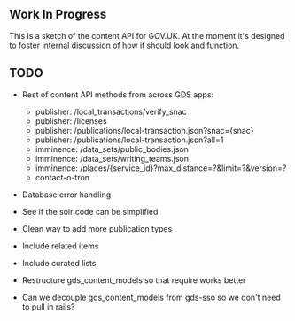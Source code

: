 ## Work In Progress

This is a sketch of the content API for GOV.UK. At the moment it's designed to foster
internal discussion of how it should look and function.

## TODO

* Rest of content API methods from across GDS apps:
  * publisher: /local_transactions/verify_snac
  * publisher: /licenses
  * publisher: /publications/local-transaction.json?snac={snac}
  * publisher: /publications/local-transaction.json?all=1
  * imminence: /data_sets/public_bodies.json
  * imminence: /data_sets/writing_teams.json
  * imminence: /places/{service_id}?max_distance=?&limit=?&version=?
  * contact-o-tron

* Database error handling
* See if the solr code can be simplified
* Clean way to add more publication types
* Include related items
* Include curated lists
* Restructure gds_content_models so that require works better
* Can we decouple gds_content_models from gds-sso so we don't need to pull in rails?
